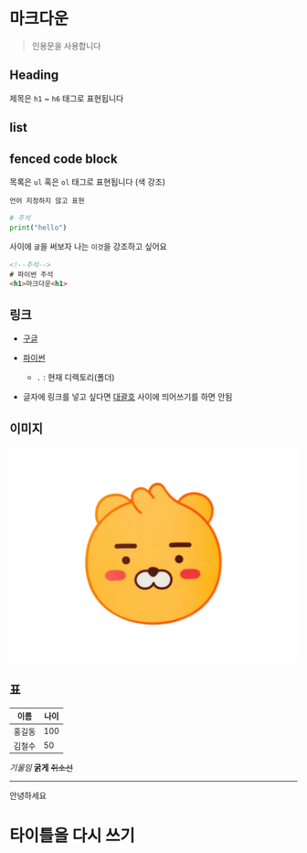 # 마크다운

> 인용문을 사용합니다

## Heading

제목은 `h1` ~ `h6` 태그로 표현됩니다

## list

## fenced code block

목록은 `ul` 혹은 `ol` 태그로 표현됩니다 (색 강조)



```
언어 지정하지 않고 표현
```

```python
# 주석
print("hello")
```

사이에 `글`을 써보자
나는 `이것`을 강조하고 싶어요


```html
<!--주석-->
# 파이썬 주석
<h1>마크다운<h1>
```


## 링크

- [구글](https://google.com)

- [파이썬](./python.md)

    - `.` : 현재 디렉토리(폴더)


- 글자에 링크를 넣고 싶다면 [대괄호](링크:소괄호) 사이에 띄어쓰기를 하면 안됨


## 이미지

![이미지](./a.jpg)


## 표

|이름|나이|
|--|--|
|홍길동|100|
|김철수|50|

*기울임*
**굵게**
~~취소선~~
___ 

안녕하세요

# 타이틀을 다시 쓰기